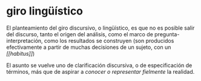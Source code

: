 # giro lingüístico
El planteamiento del giro discursivo, o lingüístico, es que no es posible salir del discurso, tanto el origen del análisis, como el marco de pregunta-interpretación, como los resultados se construyen (son producidos efectivamente a partir de muchas decisiones de un sujeto, con un *[[habitus]]*)

El asunto se vuelve uno de clarificación discursiva, o de especificación de términos, más que de aspirar a *conocer o representar fielmente* la realidad.
